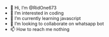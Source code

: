 - 👋 Hi, I’m @RidOne673
- 👀 I’m interested in coding
- 🌱 I’m currently learning javascript
- 💞️ I’m looking to collaborate on whatsapp bot
- 📫 How to reach me nothing

<!---
RidOne673/RidOne673 is a ✨ special ✨ repository because its `README.md` (this file) appears on your GitHub profile.
You can click the Preview link to take a look at your changes.
--->
